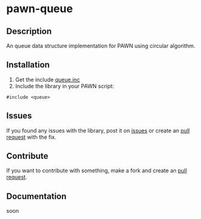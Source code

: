 # pawn-queue

## Description
 An queue data structure implementation for PAWN using circular algorithm.

## Installation
1. Get the include [queue.inc](https://github.com/Sancky/pawn-queue/blob/main/queue.inc)
2. Include the library in your PAWN script:
```PAWN
#include <queue>
```

## Issues
If you found any issues with the library, post it on [issues](https://github.com/Sancky/pawn-queue/issues) or create an [pull request](https://github.com/Sancky/pawn-queue/pulls) with the fix.

## Contribute
If you want to contribute with something, make a fork and create an [pull request](https://github.com/Sancky/pawn-queue/pulls).

## Documentation
soon
